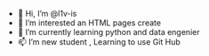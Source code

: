 - 👋 Hi, I’m @l1v-is
- 👀 I’m interested an HTML pages create
- 🌱 I’m currently learning python and data engenier
- 📫 I’m new student , Learning to use Git Hub

<!---
l1v-is/l1v-is is a ✨ special ✨ repository because its `README.md` (this file) appears on your GitHub profile.
You can click the Preview link to take a look at your changes.
--->
